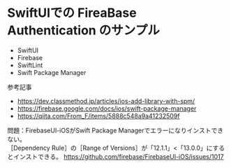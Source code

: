 # SwiftUIでの FireaBase Authentication のサンプル

- SwiftUI
- Firebase
- SwiftLint
- Swift Package Manager

参考記事
- https://dev.classmethod.jp/articles/ios-add-library-with-spm/
- https://firebase.google.com/docs/ios/swift-package-manager
- https://qiita.com/From_F/items/5888c548a9a41232509f


問題：FirebaseUI-iOSがSwift Package Managerでエラーになりインストできない。  
［Dependency Rule］の［Range of Versions］が「12.1.1」<「13.0.0」にするとインストできる。
https://github.com/firebase/FirebaseUI-iOS/issues/1017
